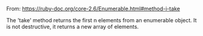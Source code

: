 From: https://ruby-doc.org/core-2.6/Enumerable.html#method-i-take

The 'take' method returns the first n elements from an enumerable object.
It is not destructive, it returns a new array of elements.